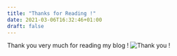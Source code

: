 ```yaml
---
title: "Thanks for Reading !"
date: 2021-03-06T16:32:46+01:00
draft: false
---
```


Thank you very much for reading my blog ! 
![Thank you !](/blog/thankYou.jpeg)
